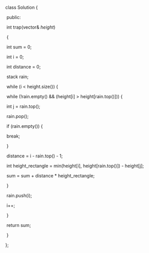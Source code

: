 class Solution {

​    public:

​    int trap(vector<int>& *height*)

​    {

​        int        sum      = 0;

​        int        i        = 0;

​        int        distance = 0;

​        stack<int> rain;

​        while (i < height.size()) {

​            while (!rain.empty() && (height[i] > height[rain.top()])) {

​                int j = rain.top();

​                rain.pop();

​                if (rain.empty()) {

​                    break;

​                }



​                distance             = i - rain.top() - 1;

​                int height_rectangle = min(height[i], height[rain.top()]) - height[j];

​                sum                  = sum + distance * height_rectangle;

​            }

​            rain.push(i);

​            i++;

​        }

​        return sum;

​    }

};
